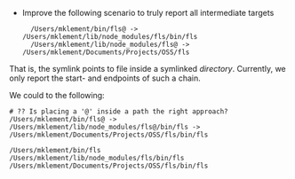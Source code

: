 
* Improve the following scenario to truly report all intermediate targets

        /Users/mklement/bin/fls@ -> /Users/mklement/lib/node_modules/fls/bin/fls
        /Users/mklement/lib/node_modules/fls@ -> /Users/mklement/Documents/Projects/OSS/fls

That is, the symlink points to file inside a symlinked *directory*.
Currently, we only report the start- and endpoints of such a chain.

We could to the following:


    # ?? Is placing a '@' inside a path the right approach?
    /Users/mklement/bin/fls@ -> /Users/mklement/lib/node_modules/fls@/bin/fls -> /Users/mklement/Documents/Projects/OSS/fls/bin/fls

    /Users/mklement/bin/fls
    /Users/mklement/lib/node_modules/fls/bin/fls
    /Users/mklement/Documents/Projects/OSS/fls/bin/fls
